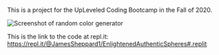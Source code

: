 This is a project for the UpLeveled Coding Bootcamp in the Fall of 2020.

![Screenshot of random color generator](/Users/jamessheppard/Node.js-Random-Color-Generator-UpLeveled-2020/screenshot.png)

This is the link to the code at repl.it: https://repl.it/@JamesSheppard1/EnlightenedAuthenticSpheres#.replit
